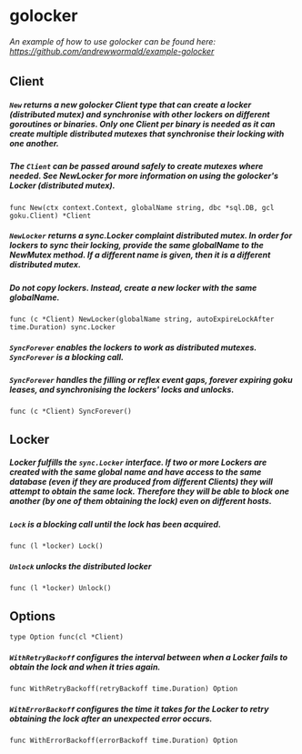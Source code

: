 # golocker

###### An example of how to use golocker can be found here: https://github.com/andrewwormald/example-golocker

## Client

##### `New` returns a new golocker Client type that can create a locker (distributed mutex) and synchronise with other lockers on different goroutines or binaries. Only one Client per binary is needed as it can create multiple distributed mutexes that synchronise their locking with one another.

##### The `Client` can be passed around safely to create mutexes where needed. See NewLocker for more information on using the golocker's Locker (distributed mutex).
```golang
func New(ctx context.Context, globalName string, dbc *sql.DB, gcl goku.Client) *Client
``` 

##### `NewLocker` returns a sync.Locker complaint distributed mutex. In order for lockers to sync their locking, provide the same globalName to the NewMutex method. If a different name is given, then it is a different distributed mutex.
##### Do not copy lockers. Instead, create a new locker with the same globalName.
```golang
func (c *Client) NewLocker(globalName string, autoExpireLockAfter time.Duration) sync.Locker 
```

##### `SyncForever` enables the lockers to work as distributed mutexes. `SyncForever` is a blocking call.

##### `SyncForever` handles the filling or reflex event gaps, forever expiring goku leases, and synchronising the lockers' locks and unlocks.
```golang
func (c *Client) SyncForever()
```

## Locker
##### Locker fulfills the `sync.Locker` interface. If two or more Lockers are created with the same global name and have access to the same database (even if they are produced from different Clients) they will attempt to obtain the same lock. Therefore they will be able to block one another (by one of them obtaining the lock) even on different hosts. 

##### `Lock` is a blocking call until the lock has been acquired.
```golang
func (l *locker) Lock()
```

##### `Unlock` unlocks the distributed locker
```golang
func (l *locker) Unlock()
```

## Options
```golang
type Option func(cl *Client)
```

##### `WithRetryBackoff` configures the interval between when a Locker fails to obtain the lock and when it tries again.
```golang
func WithRetryBackoff(retryBackoff time.Duration) Option
```

##### `WithErrorBackoff` configures the time it takes for the Locker to retry obtaining the lock after an unexpected error occurs.
```golang
func WithErrorBackoff(errorBackoff time.Duration) Option
```
